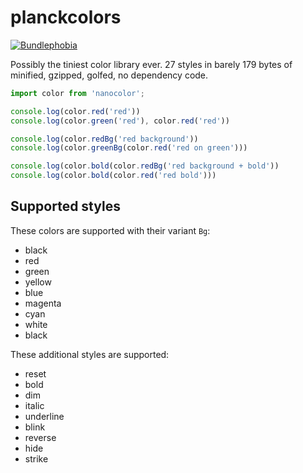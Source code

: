 # planckcolors

[![Bundlephobia](https://badgen.net/bundlephobia/minzip/planckcolors)](https://bundlephobia.com/package/planckcolors)

Possibly the tiniest color library ever. 27 styles in barely 179 bytes of minified, gzipped, golfed, no dependency code.

```javascript
import color from 'nanocolor';

console.log(color.red('red'))
console.log(color.green('red'), color.red('red'))

console.log(color.redBg('red background'))
console.log(color.greenBg(color.red('red on green')))

console.log(color.bold(color.redBg('red background + bold'))
console.log(color.bold(color.red('red bold')))
```

## Supported styles

These colors are supported with their variant `Bg`:

- black
- red
- green
- yellow
- blue
- magenta
- cyan
- white
- black

These additional styles are supported:

- reset
- bold
- dim
- italic
- underline
- blink
- reverse
- hide
- strike
